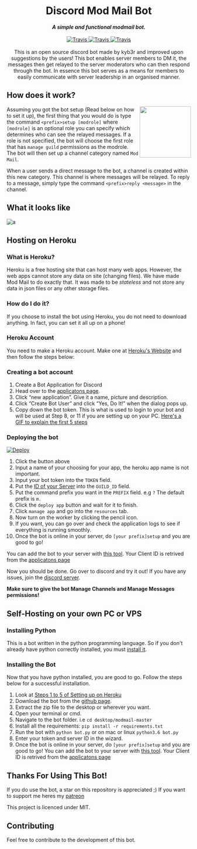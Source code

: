 <h1 align="center">Discord Mod Mail Bot</h1>

<div align="center">
    <strong><i>A simple and functional modmail bot.</i></strong>
    <br>
    <br>

<a href="https://travis-ci.com/kyb3r/dhooks">
  <img src="https://img.shields.io/badge/build-passing-7289DA.svg?style=for-the-badge" alt="Travis" />
</a>

<a href="https://pypi.org/project/dhooks/">
  <img src="https://img.shields.io/badge/python-3.6-7289DA.svg?style=for-the-badge" alt="Travis" />
</a>

<a href="https://github.com/kyb3r/modmail/blob/master/LICENSE">
  <img src="https://img.shields.io/github/license/kyb3r/modmail.svg?style=for-the-badge&colorB=7289DA" alt="Travis" />
</a>

</div>
<br>
<div align="center">
    This is an open source discord bot made by kyb3r and improved upon suggestions by the users! This bot enables server members to DM it, the messages then get relayed to the server moderators who can then respond through the bot. In essence this bot serves as a means for members to easily communicate with server leadership in an organised manner.

</div>

## How does it work?


<img src='https://i.imgur.com/aHtn4C5.png' align='right' height=140>

Assuming you got the bot setup (Read below on how to set it up), the first thing that you would do is type the command ```<prefix>setup [modrole]``` where `[modrole]` is an optional role you can specify which determines who can see the relayed messages. If a role is not specified, the bot will choose the first role that has `manage guild` permissions as the modrole. The bot will then set up a channel category named `Mod Mail`.

When a user sends a direct message to the bot, a channel is created within this new category. This channel is where messages will be relayed. To reply to a message, simply type the command `<prefix>reply <message>` in the channel.

## What it looks like

![a](https://i.imgur.com/BVvIfru.png)


## Hosting on Heroku
### What is Heroku?
Heroku is a free hosting site that can host many web apps. However, the web apps cannot store any data on site (changing files). We have made Mod Mail to do exactly that. It was made to be *stateless* and not store any data in json files or any other storage files.

### How do I do it?
If you choose to install the bot using Heroku, you do not need to download anything. In fact, you can set it all up on a phone!

### Heroku Account

You need to make a Heroku account. Make one at [Heroku's Website](https://heroku.com/) and then follow the steps below:

### Creating a bot account

1. Create a Bot Application for Discord
2. Head over to the [applicatons page](https://discordapp.com/developers/applications/me).
3. Click “new application”. Give it a name, picture and description.
4. Click “Create Bot User” and click “Yes, Do It!” when the dialog pops up.
5. Copy down the bot token. This is what is used to login to your bot and will be used at Step 8, or 11 if you are setting up on your PC. [Here's a GIF to explain the first 5 steps](https://i.imgur.com/Y2ouW7I.gif)

### Deploying the bot
[![Deploy](https://www.herokucdn.com/deploy/button.png)](https://heroku.com/deploy)

1. Click the button above
2. Input a name of your choosing for your app, the heroku app name is not important.
3. Input your bot token into the `TOKEN` field.
4. Put the [ID of your Server](https://support.discordapp.com/hc/en-us/articles/206346498-Where-can-I-find-my-User-Server-Message-ID-) into the `GUILD_ID` field.
5. Put the command prefix you want in the `PREFIX` field. e.g `?` The default prefix is `m.`
6. Click the `deploy app` button and wait for it to finish.
7. Click `manage app` and go into the `resources` tab.
8. Now turn on the worker by clicking the pencil icon.
9. If you want, you can go over and check the application logs to see if everything is running smoothly.
10. Once the bot is online in your server, do `[your prefix]setup` and you are good to go!

You can add the bot to your server with [this tool](https://finitereality.github.io/permissions-calculator/?v=0). Your Client ID is retrived from the [applicatons page](https://discordapp.com/developers/applications/me)

Now you should be done. Go over to discord and try it out! If you have any issues, join the [discord server](https://kybr.tk/discord).

**Make sure to give the bot Manage Channels and Manage Messages permissions!**

## Self-Hosting on your own PC or VPS
### Installing Python

This is a bot written in the python programming language. So if you don't already have python correctly installed, you must [install it](http://www.ics.uci.edu/~pattis/common/handouts/pythoneclipsejava/python.html).

### Installing the Bot

Now that you have python installed, you are good to go. Follow the steps below for a successful installation.

1. Look at [Steps 1 to 5 of Setting up on Heroku](https://github.com/kyb3r/modmail/blob/master/README.md#setting-it-up)
6. Download the bot from the [github page](https://github.com/kyb3r/modmail/archive/master.zip).
7. Extract the zip file to the desktop or wherever you want.
8. Open your terminal or cmd.
9. Navigate to the bot folder. i.e `cd desktop/modmail-master`
10. Install all the requirements: `pip install -r requirements.txt`
11. Run the bot with `python bot.py` or on mac or linux `python3.6 bot.py`
12. Enter your token and server ID in the wizard.
13. Once the bot is online in your server, do `[your prefix]setup` and you are good to go!
You can add the bot to your server with [this tool](https://finitereality.github.io/permissions-calculator/?v=0). Your Client ID is retrived from the [applicatons page](https://discordapp.com/developers/applications/me)

## Thanks For Using This Bot!

If you do use the bot, a star on this repository is appreciated ;)
If you want to support me heres my [patreon](https://www.patreon.com/kyber) 

This project is licenced under MIT.

## Contributing

Feel free to contribute to the development of this bot.
